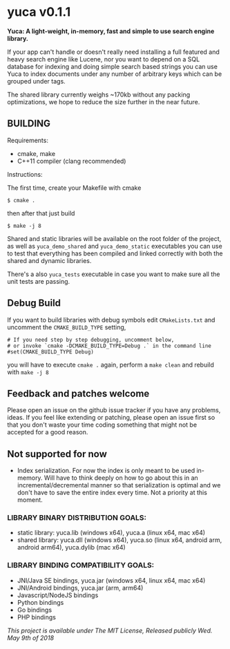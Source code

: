 # yuca v0.1.1

**Yuca: A light-weight, in-memory, fast and simple to use search engine library.**

If your app can't handle or doesn't really need installing a full featured and heavy search engine like Lucene, nor you want to depend on a SQL database for indexing and doing simple search based strings you can use Yuca to index documents under any number of arbitrary keys which can be grouped under tags.

The shared library currently weighs ~170kb without any packing optimizations, we hope to reduce the size further in the near future.

## BUILDING

Requirements:
 - cmake, make
 - C++11 compiler (clang recommended)

Instructions:

The first time, create your Makefile with cmake
```
$ cmake .
```
then after that just build
```
$ make -j 8
```

Shared and static libraries will be available on the root folder of the project, as well as `yuca_demo_shared` and `yuca_demo_static` executables you can use to test that everything has been compiled and linked correctly with both the shared and dynamic libraries.

There's a also `yuca_tests` executable in case you want to make sure all the unit tests are passing.


## Debug Build

If you want to build libraries with debug symbols edit `CMakeLists.txt` and uncomment the `CMAKE_BUILD_TYPE` setting, 
```
# If you need step by step debugging, uncomment below,
# or invoke `cmake -DCMAKE_BUILD_TYPE=Debug .` in the command line
#set(CMAKE_BUILD_TYPE Debug)
```

you will have to execute `cmake .` again, perform a `make clean` and rebuild with `make -j 8`
 
 ## Feedback and patches welcome
 
 Please open an issue on the github issue tracker if you have any problems, ideas.
 If you feel like extending or patching, please open an issue first so that you don't waste your time coding something that might not be accepted for a good reason.

## Not supported for now
 - Index serialization. For now the index is only meant to be used in-memory. Will have to think deeply on how to go
   about this in an incremental/decremental manner so that serialization is optimal and we don't have to save the entire
   index every time. Not a priority at this moment.

### LIBRARY BINARY DISTRIBUTION GOALS:
 - static library: yuca.lib (windows x64), yuca.a (linux x64, mac x64)
 - shared library: yuca.dll (windows x64), yuca.so (linux x64, android arm, android arm64), yuca.dylib (mac x64)

### LIBRARY BINDING COMPATIBILITY GOALS:
 - JNI/Java SE bindings, yuca.jar (windows x64, linux x64, mac x64)
 - JNI/Android bindings, yuca.jar (arm, arm64)
 - Javascript/NodeJS bindings
 - Python bindings
 - Go bindings
 - PHP bindings
 
 *This project is available under The MIT License, Released publicly Wed. May 9th of 2018*